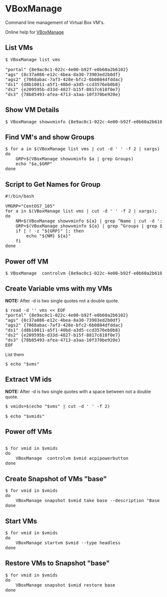 # VBoxManage

Command line management of Virtual Box VM's.

Online help for [VBoxManage](https://www.virtualbox.org/manual/ch08.html)

## List VMs
<pre>
$ VBoxManage list vms

"portal" {8e9ac0c1-022c-4e00-b92f-e0b60a2b6102}
"ags" {8c37a086-e12c-4bea-8a30-73903ed2b0df}
"ags2" {7068abac-7af3-428e-bfc2-6b0804dfddac}
"ds1" {d8b10011-a5f1-40bd-a3d5-ccd3576eb0b8}
"ds2" {e209595b-d33d-4827-b15f-8817c618f0e7}
"ds3" {78b85493-afea-4713-a3aa-10f370be920e}
</pre>

## Show VM Details
<pre>
$ VBoxManage showvminfo {8e9ac0c1-022c-4e00-b92f-e0b60a2b6102}
</pre>

## Find VM's and show Groups

<pre>
$ for a in $(VBoxManage list vms | cut -d ' ' -f 2 | xargs)
do
    GRP=$(VBoxManage showvminfo $a | grep Groups)
    echo "$a,$GRP"
done
</pre>

## Script to Get Names for Group

<pre>
#!/bin/bash

VMGRP="CentOS7_105"
for a in $(VBoxManage list vms | cut -d ' ' -f 2 | xargs); 
do
    NM=$(VBoxManage showvminfo ${a} | grep ^Name | cut -d ':' -f 2 | tr -d '[:space:]')    
    GRP=$(VBoxManage showvminfo ${a} | grep ^Groups | grep ${VMGRP})
    if [ ! -z "${GRP}" ]; then
        echo "${NM} ${a}"
    fi
done
</pre>

## Power off VM
<pre>
$ VBoxManage  controlvm {8e9ac0c1-022c-4e00-b92f-e0b60a2b6102} acpipowerbutton
</pre>

## Create Variable vms with my VMs

**NOTE:** After -d is two single quotes not a double quote.

<pre>
$ read -d '' vms << EOF
"portal" {8e9ac0c1-022c-4e00-b92f-e0b60a2b6102}
"ags" {8c37a086-e12c-4bea-8a30-73903ed2b0df}
"ags2" {7068abac-7af3-428e-bfc2-6b0804dfddac}
"ds1" {d8b10011-a5f1-40bd-a3d5-ccd3576eb0b8}
"ds2" {e209595b-d33d-4827-b15f-8817c618f0e7}
"ds3" {78b85493-afea-4713-a3aa-10f370be920e}
EOF
</pre>

List them

<pre>
$ echo "$vms"
</pre>

## Extract VM ids

**NOTE:** After -d is two single quotes with a space between not a double quote.

<pre>
$ vmids=$(echo "$vms" | cut -d ' ' -f 2)

$ echo "$vmids"
</pre>

## Power off VMs
<pre>

$ for vmid in $vmids
do
    VBoxManage  controlvm $vmid acpipowerbutton
done
</pre>

## Create Snapshot of VMs "base"

<pre>
$ for vmid in $vmids
do
    VBoxManage snapshot $vmid take base --description "Base Install ArcGIS 10.5"
done
</pre>

## Start VMs

<pre>
$ for vmid in $vmids
do
    VBoxManage startvm $vmid --type headless
done
</pre>

## Restore VMs to Snapshot "base"
<pre>
$ for vmid in $vmids
do
    VBoxManage snapshot $vmid restore base
done
</pre>
